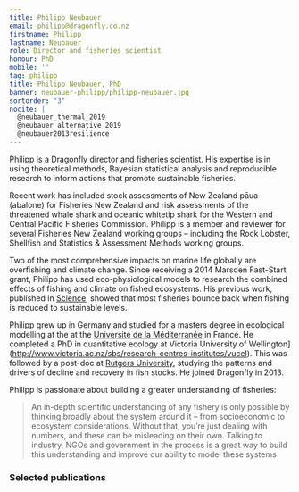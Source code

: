 ```yaml
---
title: Philipp Neubauer
email: philipp@dragonfly.co.nz
firstname: Philipp
lastname: Neubauer
role: Director and fisheries scientist
honour: PhD
mobile: ''
tag: philipp
title: Philipp Neubauer, PhD
banner: neubauer-philipp/philipp-neubauer.jpg
sortorder: "3"
nocite: |
  @neubauer_thermal_2019
  @neubauer_alternative_2019
  @neubauer2013resilience
---
```


Philipp is a Dragonfly director and fisheries scientist. His expertise is in using theoretical methods, Bayesian statistical analysis and reproducible research to inform actions that promote sustainable fisheries.

<!--more-->

Recent work has included stock assessments of New Zealand pāua (abalone) for Fisheries New Zealand and risk assessments of the threatened whale shark and oceanic whitetip shark for the Western and Central Pacific Fisheries Commission. Philipp is a member and reviewer for several Fisheries New Zealand working groups – including the Rock Lobster, Shellfish and Statistics & Assessment Methods working groups.

Two of the most comprehensive impacts on marine life globally are overfishing and climate change. Since receiving a 2014 Marsden Fast-Start grant, Philipp has used eco-physiological models to research the combined effects of fishing and climate on fished ecosystems. His previous work, published in [Science](http://www.sciencemag.org/content/340/6130/347.abstract), showed that most fisheries bounce back when fishing is reduced to sustainable levels.  

Philipp grew up in Germany and studied for a masters degree in ecological modelling at the at the [Université de la Méditerranée](http://www.mio.univ-amu.fr/?lang=en) in France. He completed a PhD in quantitative ecology at Victoria University of Wellington](http://www.victoria.ac.nz/sbs/research-centres-institutes/vucel). This was followed by a post-doc at [Rutgers University](http://marine.rutgers.edu/~ojensen/), studying the patterns and drivers of decline and recovery in fish stocks. He joined Dragonfly in 2013.

Philipp is passionate about building a greater understanding of fisheries:

> An in-depth scientific understanding of any fishery is only possible by thinking broadly about the system around it – from socioeconomic to ecosystem considerations. Without that, you’re just dealing with numbers, and these can be misleading on their own. Talking to industry, NGOs and government in the process is a great way to build this understanding and improve our ability to model these systems

### Selected publications
